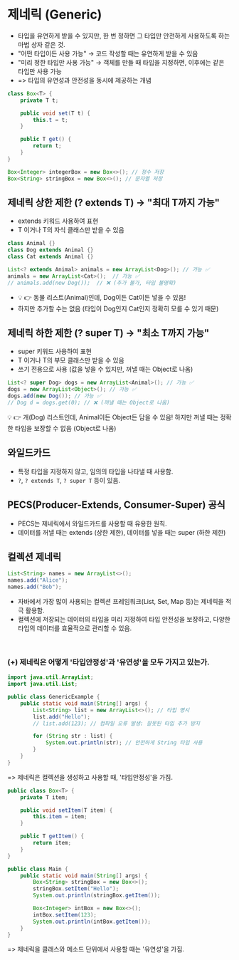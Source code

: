 # 제네릭 (Generic)
- 타입을 유연하게 받을 수 있지만, 한 번 정하면 그 타입만 안전하게 사용하도록 하는 마법 상자 같은 것.
- "어떤 타입이든 사용 가능" → 코드 작성할 때는 유연하게 받을 수 있음
- "미리 정한 타입만 사용 가능" → 객체를 만들 때 타입을 지정하면, 이후에는 같은 타입만 사용 가능
- => 타입의 유연성과 안전성을 동시에 제공하는 개념

```java
class Box<T> {
    private T t;

    public void set(T t) {
        this.t = t;
    }

    public T get() {
        return t;
    }
}
```

```java
Box<Integer> integerBox = new Box<>(); // 정수 저장
Box<String> stringBox = new Box<>(); // 문자열 저장
```

## 제네릭 상한 제한 (? extends T) → "최대 T까지 가능"
- extends 키워드 사용하여 표현
- T 이거나 T의 자식 클래스만 받을 수 있음
```java
class Animal {}
class Dog extends Animal {}
class Cat extends Animal {}

List<? extends Animal> animals = new ArrayList<Dog>(); // 가능 ✅
animals = new ArrayList<Cat>();  // 가능 ✅
// animals.add(new Dog());  // ❌ (추가 불가, 타입 불명확)
```

- 💡 👉 동물 리스트(Animal)인데, Dog이든 Cat이든 넣을 수 있음!
- 하지만 추가할 수는 없음 (타입이 Dog인지 Cat인지 정확히 모를 수 있기 때문)

## 제네릭 하한 제한 (? super T) → "최소 T까지 가능"
- super 키워드 사용하여 표현
- T 이거나 T의 부모 클래스만 받을 수 있음
- 쓰기 전용으로 사용 (값을 넣을 수 있지만, 꺼낼 때는 Object로 나옴)
  
```java
List<? super Dog> dogs = new ArrayList<Animal>(); // 가능 ✅
dogs = new ArrayList<Object>(); // 가능 ✅
dogs.add(new Dog()); // 가능 ✅
// Dog d = dogs.get(0); // ❌ (꺼낼 때는 Object로 나옴)
```

💡 👉 개(Dog) 리스트인데, Animal이든 Object든 담을 수 있음!
하지만 꺼낼 때는 정확한 타입을 보장할 수 없음 (Object로 나옴)


## **와일드카드**
- 특정 타입을 지정하지 않고, 임의의 타입을 나타낼 때 사용함.
- `?`, `? extends T`, `? super T` 등이 있음.

## PECS(Producer-Extends, Consumer-Super) 공식
- PECS는 제네릭에서 와일드카드를 사용할 때 유용한 원칙.
- 데이터를 꺼낼 때는 extends (상한 제한), 데이터를 넣을 때는 super (하한 제한)

## 컬렉션 제네릭
```java
List<String> names = new ArrayList<>();
names.add("Alice");
names.add("Bob");
```
- 자바에서 가장 많이 사용되는 컬렉션 프레임워크(List, Set, Map 등)는 제네릭을 적극 활용함.
- 컬렉션에 저장되는 데이터의 타입을 미리 지정하여 타입 안전성을 보장하고, 다양한 타입의 데이터를 효율적으로 관리할 수 있음.

<br>

### (+) 제네릭은 어떻게 '타입안정성'과 '유연성'을 모두 가지고 있는가. 
```java
import java.util.ArrayList;
import java.util.List;

public class GenericExample {
    public static void main(String[] args) {
        List<String> list = new ArrayList<>(); // 타입 명시
        list.add("Hello");
        // list.add(123); // 컴파일 오류 발생: 잘못된 타입 추가 방지

        for (String str : list) {
            System.out.println(str); // 안전하게 String 타입 사용
        }
    }
}
```
=> 제네릭은 컬렉션을 생성하고 사용할 때, '타입안정성'을 가짐. 

```java
public class Box<T> {
    private T item;

    public void setItem(T item) {
        this.item = item;
    }

    public T getItem() {
        return item;
    }
}
```
```java
public class Main {
    public static void main(String[] args) {
        Box<String> stringBox = new Box<>();
        stringBox.setItem("Hello");
        System.out.println(stringBox.getItem());

        Box<Integer> intBox = new Box<>();
        intBox.setItem(123);
        System.out.println(intBox.getItem());
    }
}
```
=> 제네릭을 클래스와 메소드 단위에서 사용할 때는 '유연성'을 가짐.